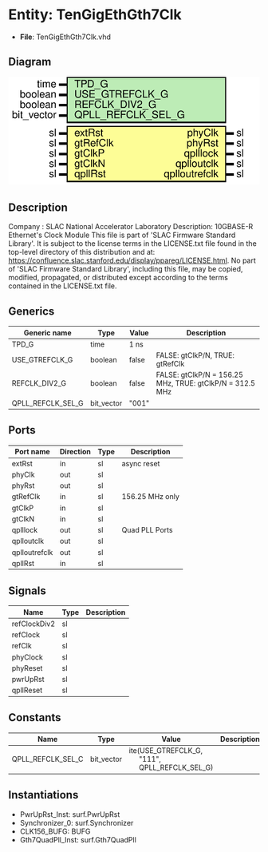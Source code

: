 # Entity: TenGigEthGth7Clk

- **File**: TenGigEthGth7Clk.vhd
## Diagram

![Diagram](TenGigEthGth7Clk.svg "Diagram")
## Description

Company    : SLAC National Accelerator Laboratory
Description: 10GBASE-R Ethernet's Clock Module
This file is part of 'SLAC Firmware Standard Library'.
It is subject to the license terms in the LICENSE.txt file found in the
top-level directory of this distribution and at:
   https://confluence.slac.stanford.edu/display/ppareg/LICENSE.html.
No part of 'SLAC Firmware Standard Library', including this file,
may be copied, modified, propagated, or distributed except according to
the terms contained in the LICENSE.txt file.
## Generics

| Generic name      | Type       | Value | Description                                                |
| ----------------- | ---------- | ----- | ---------------------------------------------------------- |
| TPD_G             | time       | 1 ns  |                                                            |
| USE_GTREFCLK_G    | boolean    | false |  FALSE: gtClkP/N,  TRUE: gtRefClk                          |
| REFCLK_DIV2_G     | boolean    | false |  FALSE: gtClkP/N = 156.25 MHz,  TRUE: gtClkP/N = 312.5 MHz |
| QPLL_REFCLK_SEL_G | bit_vector | "001" |                                                            |
## Ports

| Port name     | Direction | Type | Description     |
| ------------- | --------- | ---- | --------------- |
| extRst        | in        | sl   | async reset     |
| phyClk        | out       | sl   |                 |
| phyRst        | out       | sl   |                 |
| gtRefClk      | in        | sl   | 156.25 MHz only |
| gtClkP        | in        | sl   |                 |
| gtClkN        | in        | sl   |                 |
| qplllock      | out       | sl   | Quad PLL Ports  |
| qplloutclk    | out       | sl   |                 |
| qplloutrefclk | out       | sl   |                 |
| qpllRst       | in        | sl   |                 |
## Signals

| Name         | Type | Description |
| ------------ | ---- | ----------- |
| refClockDiv2 | sl   |             |
| refClock     | sl   |             |
| refClk       | sl   |             |
| phyClock     | sl   |             |
| phyReset     | sl   |             |
| pwrUpRst     | sl   |             |
| qpllReset    | sl   |             |
## Constants

| Name              | Type       | Value                                                                                                                  | Description |
| ----------------- | ---------- | ---------------------------------------------------------------------------------------------------------------------- | ----------- |
| QPLL_REFCLK_SEL_C | bit_vector |  ite(USE_GTREFCLK_G,<br><span style="padding-left:20px"> "111",<br><span style="padding-left:20px"> QPLL_REFCLK_SEL_G) |             |
## Instantiations

- PwrUpRst_Inst: surf.PwrUpRst
- Synchronizer_0: surf.Synchronizer
- CLK156_BUFG: BUFG
- Gth7QuadPll_Inst: surf.Gth7QuadPll
